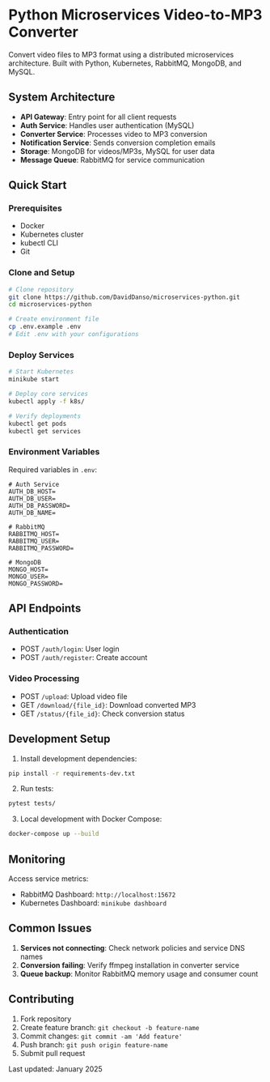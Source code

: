 # Python Microservices Video-to-MP3 Converter

Convert video files to MP3 format using a distributed microservices architecture. Built with Python, Kubernetes, RabbitMQ, MongoDB, and MySQL.

## System Architecture

- **API Gateway**: Entry point for all client requests
- **Auth Service**: Handles user authentication (MySQL)
- **Converter Service**: Processes video to MP3 conversion
- **Notification Service**: Sends conversion completion emails
- **Storage**: MongoDB for videos/MP3s, MySQL for user data
- **Message Queue**: RabbitMQ for service communication

## Quick Start

### Prerequisites

- Docker
- Kubernetes cluster
- kubectl CLI
- Git

### Clone and Setup

```bash
# Clone repository
git clone https://github.com/DavidDanso/microservices-python.git
cd microservices-python

# Create environment file
cp .env.example .env
# Edit .env with your configurations
```

### Deploy Services

```bash
# Start Kubernetes
minikube start

# Deploy core services
kubectl apply -f k8s/

# Verify deployments
kubectl get pods
kubectl get services
```

### Environment Variables

Required variables in `.env`:

```
# Auth Service
AUTH_DB_HOST=
AUTH_DB_USER=
AUTH_DB_PASSWORD=
AUTH_DB_NAME=

# RabbitMQ
RABBITMQ_HOST=
RABBITMQ_USER=
RABBITMQ_PASSWORD=

# MongoDB
MONGO_HOST=
MONGO_USER=
MONGO_PASSWORD=
```

## API Endpoints

### Authentication

- POST `/auth/login`: User login
- POST `/auth/register`: Create account

### Video Processing

- POST `/upload`: Upload video file
- GET `/download/{file_id}`: Download converted MP3
- GET `/status/{file_id}`: Check conversion status

## Development Setup

1. Install development dependencies:

```bash
pip install -r requirements-dev.txt
```

2. Run tests:

```bash
pytest tests/
```

3. Local development with Docker Compose:

```bash
docker-compose up --build
```

## Monitoring

Access service metrics:

- RabbitMQ Dashboard: `http://localhost:15672`
- Kubernetes Dashboard: `minikube dashboard`

## Common Issues

1. **Services not connecting**: Check network policies and service DNS names
2. **Conversion failing**: Verify ffmpeg installation in converter service
3. **Queue backup**: Monitor RabbitMQ memory usage and consumer count

## Contributing

1. Fork repository
2. Create feature branch: `git checkout -b feature-name`
3. Commit changes: `git commit -am 'Add feature'`
4. Push branch: `git push origin feature-name`
5. Submit pull request

Last updated: January 2025
